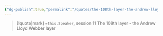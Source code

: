 ```yaml
---
{"dg-publish":true,"permalink":"/quotes/the-108th-layer-the-andrew-lloyd-webber-layer/"}
---
```




> [!quote|mark] `=this.Speaker`, session 11
> The 108th layer - the Andrew Lloyd Webber layer


